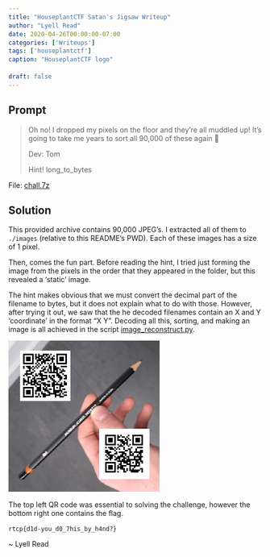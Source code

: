```yaml
---
title: "HouseplantCTF Satan's Jigsaw Writeup"
author: "Lyell Read"
date: 2020-04-26T00:00:00-07:00
categories: ['Writeups']
tags: ['houseplantctf']
caption: "HouseplantCTF logo"

draft: false
---
```


## Prompt

> Oh no! I dropped my pixels on the floor and they’re all muddled up! It’s going to take me years to sort all 90,000 of these again 🙁
> 
> Dev: Tom
> 
> Hint! long_to_bytes

File: [chall.7z](https://github.com/lyellread/ctf-writeups/blob/master/2020-houseplant/satans-jigsaw/chall.7z)

## Solution

This provided archive contains 90,000 JPEG’s. I extracted all of them to `./images` (relative to this README’s PWD). Each of these images has a size of 1 pixel.

Then, comes the fun part. Before reading the hint, I tried just forming the image from the pixels in the order that they appeared in the folder, but this revealed a ‘static’ image.

The hint makes obvious that we must convert the decimal part of the filename to bytes, but it does not explain what to do with those. However, after trying it out, we saw that the he decoded filenames contain an X and Y ‘coordinate’ in the format “X Y”. Decoding all this, sorting, and making an image is all achieved in the script [image_reconstruct.py](https://github.com/lyellread/ctf-writeups/blob/master/2020-houseplant/satans-jigsaw/image_reconstruct.py).

![A picture of a pencil held in a hand with two QR codes overlaid on top of it](/blog/houseplantctf-satans-jigsaw-writeup-pencil.jpg)

The top left QR code was essential to solving the challenge, however the bottom right one contains the flag.

```
rtcp{d1d-you_d0_7his_by_h4nd?}
```

~ Lyell Read
